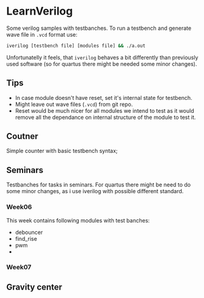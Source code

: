 # LearnVerilog
Some verilog samples with testbanches.
To run a testbench and generate wave file in `.vcd` format use:

```sh
iverilog [testbench file] [modules file] && ./a.out
```

Unfortunatelly it feels, that `iverilog` behaves a bit differently than previously
used software (so for quartus there might be needed some minor changes).

## Tips
 - In case module doesn't have reset, set it's internal state for testbench.
 - Might leave out wave files (`.vcd`) from git repo.
 - Reset would be much nicer for all modules we intend to test as it would
   remove all the dependance on internal structure of the module to test it.


## Coutner
Simple counter with basic testbench syntax;

## Seminars
Testbanches for tasks in seminars.
For quartus there might be need to do some minor changes,
as i use iverilog with possible different standard.

### Week06
This week contains following modules with test banches:
 - debouncer
 - find\_rise
 - pwm
 -

### Week07

## Gravity center
